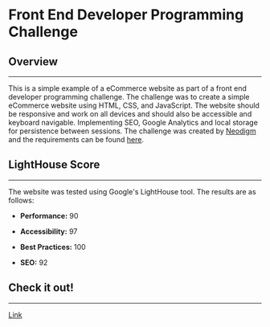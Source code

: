 # Front End Developer Programming Challenge


## Overview
---
This is a simple example of a eCommerce website as part of a front end developer programming challenge. The challenge was to create a simple eCommerce website using HTML, CSS, and JavaScript. The website should be responsive and work on all devices and should also be accessible and keyboard navigable. Implementing SEO, Google Analytics and local storage for persistence between sessions. The challenge was created by [Neodigm](https://github.com/neodigm) and the requirements can be found [here](https://github.com/neodigm/FED_Programming_Challenge/blob/gh-pages/Advanced_FED_Programming_Challenge.pdf).

## LightHouse Score
---

The website was tested using Google's LightHouse tool. The results are as follows:

+ **Performance:** 90

+ **Accessibility:** 97

+ **Best Practices:** 100

+ **SEO:** 92

## Check it out!
---
[Link](https://ramanparmarphillips.github.io/Front-End-Programming-Challange-by-Neodigm/)
